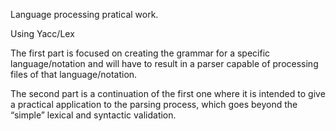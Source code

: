 Language processing pratical work.

Using Yacc/Lex

The first part is focused on creating the grammar for a specific language/notation and will
have to result in a parser capable of processing files of that language/notation.

The second part is a continuation of the first one where it is intended to give a
practical application to the parsing process, which goes beyond the “simple” lexical and
syntactic validation.


